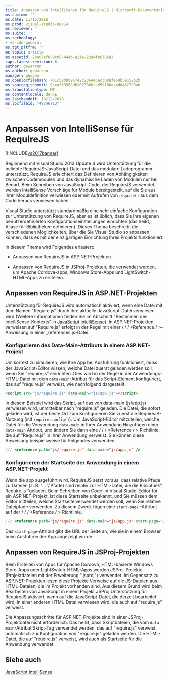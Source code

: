 ```yaml
---
title: Anpassen von IntelliSense für RequireJS | Microsoft-Dokumentation
ms.custom: ''
ms.date: 11/15/2016
ms.prod: visual-studio-dev14
ms.reviewer: ''
ms.suite: ''
ms.technology:
- vs-ide-general
ms.tgt_pltfrm: ''
ms.topic: article
ms.assetid: 2be07ef8-9c08-444b-a21a-22a4fe6386a3
caps.latest.revision: 6
author: gewarren
ms.author: gewarren
manager: ghogen
ms.openlocfilehash: 7b1c32d0096742c2364e5ac3b8afe59b39152b2b
ms.sourcegitcommit: 9ceaf69568d61023868ced59108ae4dd46f720ab
ms.translationtype: MT
ms.contentlocale: de-DE
ms.lasthandoff: 10/12/2018
ms.locfileid: "49246713"
---
```

# <a name="customizing-intellisense-for-requirejs"></a>Anpassen von IntelliSense für RequireJS
[!INCLUDE[vs2017banner](../includes/vs2017banner.md)]

Beginnend mit Visual Studio 2013 Update 4 wird Unterstützung für die beliebte RequireJS-JavaScript-Datei und das modulare Ladeprogramm unterstützt. RequireJS erleichtert das Definieren von Abhängigkeiten zwischen Codemodulen und das dynamische Laden von Modulen nur bei Bedarf. Beim Schreiben von JavaScript-Code, der RequireJS verwendet, werden IntelliSense Vorschläge für Module bereitgestellt, auf die Sie aus Ihrer Moduldefinition verwiesen oder mit Aufrufen von `require()` aus dem Code heraus verwiesen haben.  
  
 Visual Studio unterstützt standardmäßig eine sehr einfache Konfiguration zur Unterstützung von RequireJS, aber es ist üblich, dass Sie Ihre eigenen benutzerdefinierten Konfigurationseinstellungen einrichten (das heißt, Aliase für Bibliotheken definieren). Dieses Thema beschreibt die verschiedenen Möglichkeiten, über die Sie Visual Studio so anpassen können, dass es mit der einzigartigen Einrichtung Ihres Projekts funktioniert.  
  
 In diesem Thema wird Folgendes erläutert:  
  
-   Anpassen von RequireJS in ASP.NET-Projekten  
  
-   Anpassen von RequireJS in JSProj-Projekten, die verwendet werden, um Apache Cordova-apps, Windows Store-Apps und LightSwitch-HTML-Apps zu erstellen.  
  
## <a name="customize-requirejs-in-aspnet-projects"></a>Anpassen von RequireJS in ASP.NET-Projekten  
 Unterstützung für RequireJS wird automatisch aktiviert, wenn eine Datei mit dem Namen "Require.js" durch Ihre aktuelle JavaScript-Datei verwiesen wird (Weitere Informationen finden Sie im Abschnitt "Bestimmen des IntelliSense-Kontexts" in [JavaScript IntelliSense](../ide/javascript-intellisense.md)). In ASP.NET-Projekten, verweisen auf "Require.js" erfolgt in der Regel mit einer / / / \<Reference / >-Anweisung in einer _references.js-Datei.  
  
### <a name="configure-the-data-main-attribute-in-an-aspnet-project"></a>Konfigurieren des Data-Main-Attributs in einem ASP.NET-Projekt  
 Um korrekt zu simulieren, wie Ihre App bei Ausführung funktioniert, muss der JavaScript-Editor wissen, welche Datei zuerst geladen werden soll, wenn Sie "require.js" einrichten. Dies wird in der Regel in der Anwendungs-HTML-Datei mit dem `data-main`-Attribut für das Script-Element konfiguriert, das auf "require.js" verweist, wie nachfolgend dargestellt.  
  
```html  
<script src="js/require.js" data-main="js/app.js"></script>  
```  
  
 In diesem Beispiel wird das Skript, auf das von data-main (js/app.js) verwiesen wird, unmittelbar nach "require.js" geladen. Die Datei, die sofort geladen wird, ist der beste Ort zum Konfigurieren Sie zuerst die RequireJS-Nutzung (mit `require.config()`). Um JavaScript-Editor mitzuteilen, welche Datei für die Verwendung `data-main` in Ihrer Anwendung Hinzufügen einer `data-main` Attribut, und ändern Sie dann eine / / / \<Reference / > Richtlinie, die auf "Require.js" in Ihrer Anwendung verweist. Sie können diese Anweisung beispielsweise für Folgendes verwenden:  
  
```javascript  
/// <reference path="js/require.js" data-main="js/app.js" />  
```  
  
### <a name="configure-the-application-start-page-in-an-aspnet-project"></a>Konfigurieren der Startseite der Anwendung in einem ASP.NET-Projekt  
 Wenn die app ausgeführt wird, RequireJS setzt voraus, dass relative Pfade zu Dateien (z. B. "... \\"Pfade) sind relativ zur HTML-Datei, die die Bibliothek" Require.js "geladen. Beim Schreiben von Code im Visual Studio-Editor für ein ASP.NET-Projekt, ist diese Startseite unbekannt, und Sie müssen dem Editor mitteilen, welche Startseite verwendet werden soll, wenn Sie relative Dateipfade verwenden. Zu diesem Zweck fügen eine `start-page` -Attribut auf der / / / \<Reference / > Richtlinie.  
  
```javascript  
/// <reference path="js/require.js" data-main="js/app.js" start-page="/app/index.html" />  
```  
  
 Das `start-page`-Attribut gibt die URL der Seite an, wie sie in einem Browser beim Ausführen der App angezeigt würde.  
  
## <a name="customize-requirejs-in-jsproj-projects"></a>Anpassen von RequireJS in JSProj-Projekten  
 Beim Erstellen von Apps für Apache Cordova, HTML-basierte Windows Store-Apps oder LightSwitch-HTML-Apps werden JSProj-Projekte (Projektdateien mit der Erweiterung ".jsproj") verwendet. Im Gegensatz zu ASP.NET-Projekten lesen diese Projekte Verweise auf die JS-Dateien aus HTML-Dateien, die im Projekt vorhanden sind. Aus diesem Grund wird beim Bearbeiten von JavaScript in einem Projekt JSProj Unterstützung für RequireJS aktiviert, wenn auf die JavaScript-Datei, die derzeit bearbeitet wird, in einer anderen HTML-Datei verwiesen wird, die auch auf "require.js" verweist.  
  
 Die Anpassungsschritte für ASP.NET-Projekte sind in einer JSProj-Projektdatei nicht erforderlich. Das heißt, dass Skriptdateien, die vom `data-main`-Attribut Skript-Tag verwendet werden, das auf "require.js" verweist, automatisch zur Konfiguration von "require.js" geladen werden. Die HTML-Datei, die auf "reuqire.js" verweist, wird auch als Startseite für die Anwendung verwendet.  
  
## <a name="see-also"></a>Siehe auch  
 [JavaScript IntelliSense](../ide/javascript-intellisense.md)



